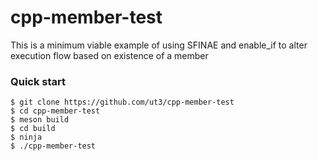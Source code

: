 # cpp-member-test 

This is a minimum viable example of using SFINAE and enable_if to alter execution flow based on existence of a member

### Quick start
	$ git clone https://github.com/ut3/cpp-member-test
	$ cd cpp-member-test
	$ meson build
	$ cd build
	$ ninja
	$ ./cpp-member-test
